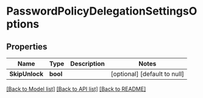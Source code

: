 # PasswordPolicyDelegationSettingsOptions

## Properties
Name | Type | Description | Notes
------------ | ------------- | ------------- | -------------
**SkipUnlock** | **bool** |  | [optional] [default to null]

[[Back to Model list]](../README.md#documentation-for-models) [[Back to API list]](../README.md#documentation-for-api-endpoints) [[Back to README]](../README.md)

